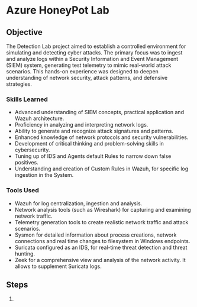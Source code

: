 # Azure HoneyPot Lab

## Objective

The Detection Lab project aimed to establish a controlled environment for simulating and detecting cyber attacks. The primary focus was to ingest and analyze logs within a Security Information and Event Management (SIEM) system, generating test telemetry to mimic real-world attack scenarios. This hands-on experience was designed to deepen understanding of network security, attack patterns, and defensive strategies.

### Skills Learned

- Advanced understanding of SIEM concepts, practical application and Wazuh architecture.
- Proficiency in analyzing and interpreting network logs.
- Ability to generate and recognize attack signatures and patterns.
- Enhanced knowledge of network protocols and security vulnerabilities.
- Development of critical thinking and problem-solving skills in cybersecurity.
- Tuning up of IDS and Agents default Rules to narrow down false positives.
- Understanding and creation of Custom Rules in Wazuh, for specific log ingestion in the System.

### Tools Used

- Wazuh for log centralization, ingestion and analysis.
- Network analysis tools (such as Wireshark) for capturing and examining network traffic.
- Telemetry generation tools to create realistic network traffic and attack scenarios.
- Sysmon for detailed information about process creations, network connections and real time changes to filesystem in Windows endpoints.
- Suricata configured as an IDS, for real-time threat detection and threat hunting.
- Zeek for a comprehensive view and analysis of the network activity. It allows to supplement Suricata logs.

## Steps

1. 
    
